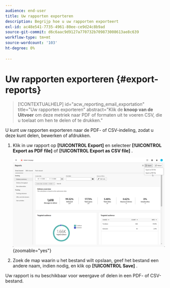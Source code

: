 ```yaml
---
audience: end-user
title: Uw rapporten exporteren
description: Begrijp hoe u uw rapporten exporteert
exl-id: ac48e541-7735-4961-80ee-ce9d24c8b9ad
source-git-commit: d6c6aac9d9127a770732b709873008613ae8c639
workflow-type: tm+mt
source-wordcount: '103'
ht-degree: 0%

---
```


# Uw rapporten exporteren {#export-reports}

>[!CONTEXTUALHELP]
>id="acw_reporting_email_exportation"
>title="Uw rapporten exporteren"
>abstract="Klik de **knoop van de Uitvoer** om deze metriek naar PDF of formaten uit te voeren CSV, die u toelaat om hen te delen of te drukken."

U kunt uw rapporten exporteren naar de PDF- of CSV-indeling, zodat u deze kunt delen, bewerken of afdrukken.

1. Klik in uw rapport op **[!UICONTROL Export]** en selecteer **[!UICONTROL Export as PDF file]** of **[!UICONTROL Export as CSV file]** .

   ![&#x200B; Schermschot die de uitvoeropties in de globale rapportinterface tonen &#x200B;](assets/global_report_export.png){zoomable="yes"}

1. Zoek de map waarin u het bestand wilt opslaan, geef het bestand een andere naam, indien nodig, en klik op **[!UICONTROL Save]** .

Uw rapport is nu beschikbaar voor weergave of delen in een PDF- of CSV-bestand.